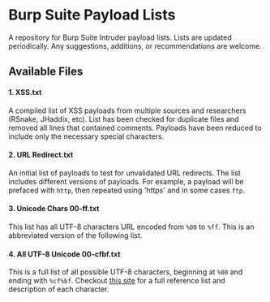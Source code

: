 # Burp Suite Payload Lists

A repository for Burp Suite Intruder payload lists.  Lists are updated periodically.  Any suggestions, additions, or recommendations are welcome.

## Available Files

#### 1. XSS.txt
A compiled list of XSS payloads from multiple sources and researchers (RSnake, JHaddix, etc). List has been checked for duplicate files and removed all lines that contained comments.  Payloads have been reduced to include only the necessary special characters.

#### 2. URL Redirect.txt
An initial list of payloads to test for unvalidated URL redirects.  The list includes different versions of payloads.  For example, a payload will be prefaced with `http`, then repeated using 'https' and in some cases `ftp`.

#### 3. Unicode Chars 00-ff.txt
This list has all UTF-8 characters URL encoded from `%00` to `%ff`. This is an abbreviated version of the following list.

#### 4. All UTF-8 Unicode 00-cfbf.txt
This is a full list of all possible UTF-8 characters, beginning at `%00` and ending with `%cf%bf`. Checkout [this site](http://www.fileformat.info/info/charset/UTF-8/list.htm) for a full reference list and description of each character.
